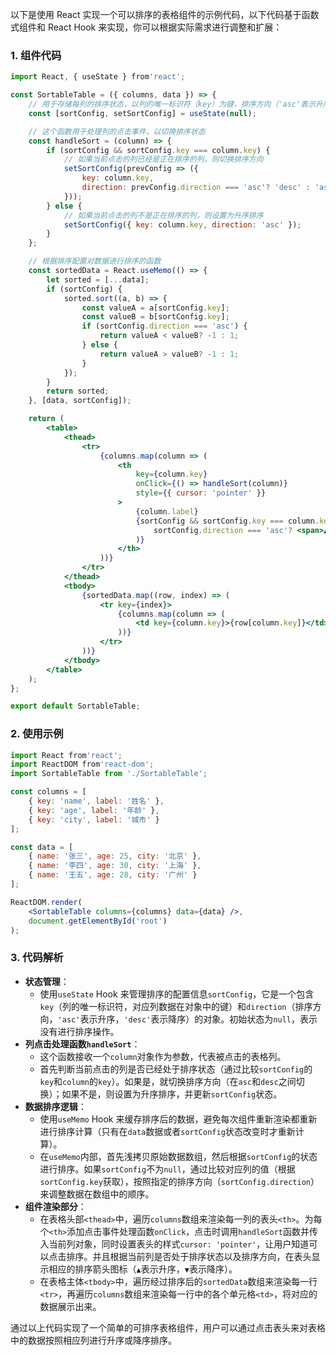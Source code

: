 以下是使用 React 实现一个可以排序的表格组件的示例代码，以下代码基于函数式组件和 React Hook 来实现，你可以根据实际需求进行调整和扩展：

### 1. 组件代码

```jsx
import React, { useState } from'react';

const SortableTable = ({ columns, data }) => {
    // 用于存储每列的排序状态，以列的唯一标识符（key）为键，排序方向（'asc'表示升序，'desc'表示降序）为值
    const [sortConfig, setSortConfig] = useState(null);

    // 这个函数用于处理列的点击事件，以切换排序状态
    const handleSort = (column) => {
        if (sortConfig && sortConfig.key === column.key) {
            // 如果当前点击的列已经是正在排序的列，则切换排序方向
            setSortConfig(prevConfig => ({
                key: column.key,
                direction: prevConfig.direction === 'asc'? 'desc' : 'asc'
            }));
        } else {
            // 如果当前点击的列不是正在排序的列，则设置为升序排序
            setSortConfig({ key: column.key, direction: 'asc' });
        }
    };

    // 根据排序配置对数据进行排序的函数
    const sortedData = React.useMemo(() => {
        let sorted = [...data];
        if (sortConfig) {
            sorted.sort((a, b) => {
                const valueA = a[sortConfig.key];
                const valueB = b[sortConfig.key];
                if (sortConfig.direction === 'asc') {
                    return valueA < valueB? -1 : 1;
                } else {
                    return valueA > valueB? -1 : 1;
                }
            });
        }
        return sorted;
    }, [data, sortConfig]);

    return (
        <table>
            <thead>
                <tr>
                    {columns.map(column => (
                        <th
                            key={column.key}
                            onClick={() => handleSort(column)}
                            style={{ cursor: 'pointer' }}
                        >
                            {column.label}
                            {sortConfig && sortConfig.key === column.key && (
                                sortConfig.direction === 'asc'? <span>▲</span> : <span>▼</span>
                            )}
                        </th>
                    ))}
                </tr>
            </thead>
            <tbody>
                {sortedData.map((row, index) => (
                    <tr key={index}>
                        {columns.map(column => (
                            <td key={column.key}>{row[column.key]}</td>
                        ))}
                    </tr>
                ))}
            </tbody>
        </table>
    );
};

export default SortableTable;
```

### 2. 使用示例

```jsx
import React from'react';
import ReactDOM from'react-dom';
import SortableTable from './SortableTable';

const columns = [
    { key: 'name', label: '姓名' },
    { key: 'age', label: '年龄' },
    { key: 'city', label: '城市' }
];

const data = [
    { name: '张三', age: 25, city: '北京' },
    { name: '李四', age: 30, city: '上海' },
    { name: '王五', age: 28, city: '广州' }
];

ReactDOM.render(
    <SortableTable columns={columns} data={data} />,
    document.getElementById('root')
);
```

### 3. 代码解析

- **状态管理**：
    - 使用`useState` Hook 来管理排序的配置信息`sortConfig`，它是一个包含`key`（列的唯一标识符，对应列数据在对象中的键）和`direction`（排序方向，`'asc'`表示升序，`'desc'`表示降序）的对象。初始状态为`null`，表示没有进行排序操作。
- **列点击处理函数`handleSort`**：
    - 这个函数接收一个`column`对象作为参数，代表被点击的表格列。
    - 首先判断当前点击的列是否已经处于排序状态（通过比较`sortConfig`的`key`和`column`的`key`）。如果是，就切换排序方向（在`asc`和`desc`之间切换）；如果不是，则设置为升序排序，并更新`sortConfig`状态。
- **数据排序逻辑**：
    - 使用`useMemo` Hook 来缓存排序后的数据，避免每次组件重新渲染都重新进行排序计算（只有在`data`数据或者`sortConfig`状态改变时才重新计算）。
    - 在`useMemo`内部，首先浅拷贝原始数据数组，然后根据`sortConfig`的状态进行排序。如果`sortConfig`不为`null`，通过比较对应列的值（根据`sortConfig.key`获取），按照指定的排序方向（`sortConfig.direction`）来调整数据在数组中的顺序。
- **组件渲染部分**：
    - 在表格头部`<thead>`中，遍历`columns`数组来渲染每一列的表头`<th>`。为每个`<th>`添加点击事件处理函数`onClick`，点击时调用`handleSort`函数并传入当前列对象，同时设置表头的样式`cursor: 'pointer'`，让用户知道可以点击排序。并且根据当前列是否处于排序状态以及排序方向，在表头显示相应的排序箭头图标（`▲`表示升序，`▼`表示降序）。
    - 在表格主体`<tbody>`中，遍历经过排序后的`sortedData`数组来渲染每一行`<tr>`，再遍历`columns`数组来渲染每一行中的各个单元格`<td>`，将对应的数据展示出来。

  

通过以上代码实现了一个简单的可排序表格组件，用户可以通过点击表头来对表格中的数据按照相应列进行升序或降序排序。